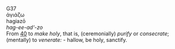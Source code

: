 <body>
  <p>G37<br>  ἁγιάζω  <br> hagiazō  <br><i>hag-ee-ad‘-zo </i><br>From <a href="g0040.htm">40</a>  to <i>make</i> <i>holy</i>, that is, (ceremonially) <i>purify</i> or <i>consecrate</i>; (mentally) to <i>venerate:</i> - hallow, be holy, sanctify.<br></p>
 </body>